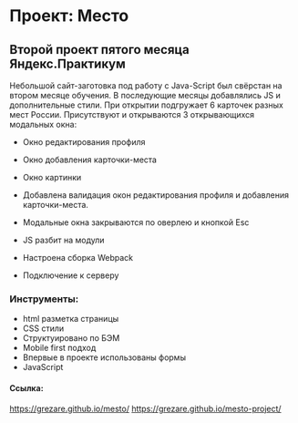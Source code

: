 # Проект: Место

## Второй проект пятого месяца Яндекс.Практикум

Небольшой сайт-заготовка под работу с Java-Script был свёрстан на втором месяце обучения.
В последующие месяцы добавлялись JS и дополнительные стили.
При открытии подгружает 6 карточек разных мест России.
Присутствуют и открываются 3 открывающихся модальных окна:
* Окно редактирования профиля
* Окно добавления карточки-места
* Окно картинки

* Добавлена валидация окон редактирования профиля и добавления карточки-места.
* Модальные окна закрываются по оверлею и кнопкой Esc
* JS разбит на модули
* Настроена сборка Webpack
* Подключение к серверу

### Инструменты:

* html разметка страницы
* CSS стили
* Структуировано по БЭМ
* Mobile first подход
* Впервые в проекте использованы формы
* JavaScript


#### Ссылка:
https://grezare.github.io/mesto/
https://grezare.github.io/mesto-project/

